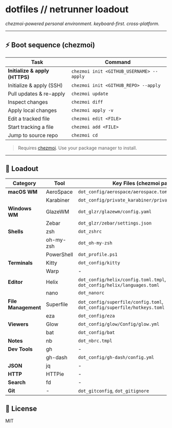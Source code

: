 # dotfiles // netrunner loadout

_chezmoi-powered personal environment. keyboard-first. cross-platform._

---

## ⚡ Boot sequence (chezmoi)

| Task                           | Command                                  |
| ------------------------------ | ---------------------------------------- |
| **Initialize & apply (HTTPS)** | `chezmoi init <GITHUB_USERNAME> --apply` |
| Initialize & apply (SSH)       | `chezmoi init <GITHUB_REPO> --apply`     |
| Pull updates & re-apply        | `chezmoi update`                         |
| Inspect changes                | `chezmoi diff`                           |
| Apply local changes            | `chezmoi apply -v`                       |
| Edit a tracked file            | `chezmoi edit <FILE>`                    |
| Start tracking a file          | `chezmoi add <FILE>`                     |
| Jump to source repo            | `chezmoi cd`                             |

> Requires [chezmoi](https://www.chezmoi.io/). Use your package manager to install.

---

## 🧰 Loadout

| Category            | Tool        | Key Files (chezmoi paths)                                                | Docs                                          |
| ------------------- | ----------- | ------------------------------------------------------------------------ | --------------------------------------------- |
| **macOS WM**        | AeroSpace   | `dot_config/aerospace/aerospace.toml`                                    | [`AEROSPACE.md`](documentation/AEROSPACE.md)  |
|                     | Karabiner   | `dot_config/private_karabiner/private_karabiner.json`                    | [`KARABINER.md`](documentation/KARABINER.md)  |
| **Windows WM**      | GlazeWM     | `dot_glzr/glazewm/config.yaml`                                           | [`GLAZEWM.md`](documentation/GLAZEWM.md)      |
|                     | Zebar       | `dot_glzr/zebar/settings.json`                                           | -                                             |
| **Shells**          | zsh         | `dot_zshrc`                                                              | -                                             |
|                     | oh-my-zsh   | `dot_oh-my-zsh`                                                          | [`ZSH.md`](documentation/ZSH.md)              |
|                     | PowerShell  | `dot_profile.ps1`                                                        | -                                             |
| **Terminals**       | Kitty       | `dot_config/kitty`                                                       | -                                             |
|                     | Warp        | -                                                                        | -                                             |
| **Editor**          | Helix       | `dot_config/helix/config.toml.tmpl`, `dot_config/helix/languages.toml`   | -                                             |
|                     | nano        | `dot_nanorc`                                                             | -                                             |
| **File Management** | Superfile   | `dot_config/superfile/config.toml`, `dot_config/superfile/hotkeys.toml`  | -                                             |
|                     | eza         | `dot_config/eza`                                                         | -                                             |
| **Viewers**         | Glow        | `dot_config/glow/Config/glow.yml`                                        | -                                             |
|                     | bat         | `dot_config/bat`                                                         | -                                             |
| **Notes**           | nb          | `dot_nbrc.tmpl`                                                          | -                                             |
| **Dev Tools**       | gh          | -                                                                        | -                                             |
|                     | gh-dash     | `dot_config/gh-dash/config.yml`                                          | -                                             |
| **JSON**            | jq          | -                                                                        | -                                             |
| **HTTP**            | HTTPie      | -                                                                        | -                                             |
| **Search**          | fd          | -                                                                        | -                                             |
| **Git**             | -           | `dot_gitconfig`, `dot_gitignore`                                         | -                                             |

## 🪪 License

MIT

